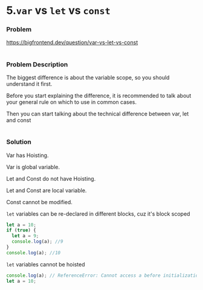 # 5.`var` vs `let` vs `const`

### Problem

https://bigfrontend.dev/question/var-vs-let-vs-const

#

### Problem Description

The biggest difference is about the variable scope, so you should understand it first.

Before you start explaining the difference, it is recommended to talk about your general rule on which to use in common cases.

Then you can start talking about the technical difference between var, let and const

#

### Solution

Var has Hoisting.

Var is global variable.

Let and Const do not have Hoisting.

Let and Const are local variable.

Const cannot be modified.

`let` variables can be re-declared in different blocks, cuz it's block scoped

```js
let a = 10;
if (true) {
  let a = 9;
  console.log(a); //9
}
console.log(a); //10
```

`let` variables cannot be hoisted

```js
console.log(a); // ReferenceError: Cannot access a before initialization
let a = 10;
```
